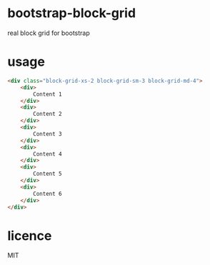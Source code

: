 # bootstrap-block-grid
real block grid for bootstrap

# usage
```html
<div class="block-grid-xs-2 block-grid-sm-3 block-grid-md-4">
    <div>
        Content 1
    </div>
    <div>
        Content 2
    </div>
    <div>
        Content 3
    </div>
    <div>
        Content 4
    </div>
    <div>
        Content 5
    </div>
    <div>
        Content 6
    </div>
</div>
```

# licence
MIT
